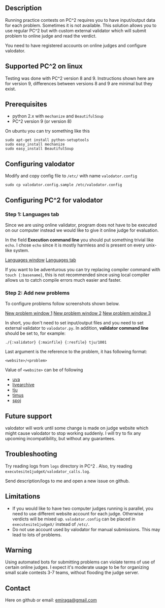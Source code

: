 ## Description

Running practice contests on PC^2 requires you to have input/output data for
each problem. Sometimes it is not available. This solution allows you to use
regular PC^2 but with custom external validator which will submit problem to
online judge and read the verdict.

You need to have registered accounts on online judges and configure valodator.

## Supported PC^2 on linux

Testing was done with PC^2 version 8 and 9. Instructions shown here are for 
version 9, differences between versions 8 and 9 are minimal but they exist.

## Prerequisites

* python 2.x with `mechanize` and `BeautifulSoup`
* PC^2 version 9 (or version 8)

On ubuntu you can try something like this

    sudo apt-get install python-setuptools
    sudo easy_install mechanize
    sudo easy_install BeautifulSoup

## Configuring valodator

Modify and copy config file to `/etc/` with name `valodator.config`

    sudo cp valodator.config.sample /etc/valodator.config

## Configuring PC^2 for valodator

### Step 1: Languages tab

Since we are using online validator, program does not have to be executed
on our computer instead we would like to give it online judge for evaluation.

In the field **Execution command line** you should put something trivial like
`echo`. I chose `echo` since it is mostly harmless and is present on every 
unix-like system.

[Languages window](http://imgur.com/yTuDY.png) 
[Languages tab](http://imgur.com/hsYDe.png)

If you want to be adventurous you can try replacing compiler command with
`touch {:basename}`, this is not recommended since using local compiler
allows us to catch compile errors much easier and faster.

### Step 2: Add new problems

To configure problems follow screenshots shown below.

[New problem window 1](http://imgur.com/9cV1H.png) 
[New problem window 2](http://imgur.com/2GNzv.png) 
[New problem window 3](http://imgur.com/eQZlF.png)

In short, you don't need to set input/output files and you need to set
external validator to `valodator.py`. In addition, **validator command line**
should be  set to, for example:

    ./{:validator} {:mainfile} {:resfile} tju/1001

Last argument is the reference to the problem, it has following format:

    <website>/<problem>

Value of `<website>` can be of following

* [uva](http://uva.onlinejudge.org/)
* [livearchive](http://acmicpc-live-archive.uva.es/nuevoportal/)
* [tju](http://acm.tju.edu.cn/toj/)
* [timus](http://acm.timus.ru/)
* [spoj](http://www.spoj.pl/)

## Future support

valodator will work until some change is made on judge website which might
cause valodator to stop working suddenly. I will try to fix any upcoming
incompatibility, but without any guarantees.

## Troubleshooting

Try reading logs from `logs` directory in PC^2 . Also, try reading
`executesite1judgeX/valodator_calls.log`.

Send description/logs to me and open a new issue on github.

## Limitations

* If you would like to have two computer judges running is parallel,
  you need to use different website account for each judge. Otherwise
  verdicts will be mixed up. `valodator.config` can be placed in
  `executesite1judgeX/` instead of `/etc/`.
* Do not use account used by valodator for manual submissions.
  This may lead to lots of problems.

## Warning

Using automated bots for submitting problems can violate terms of use
of certain online judges. I expect it's moderate usage to be for organizing
small scale contests 3-7 teams, without flooding the judge server.

## Contact

Here on github or email: [emiraga@gmail.com](mailto:emiraga@gmail.com)

